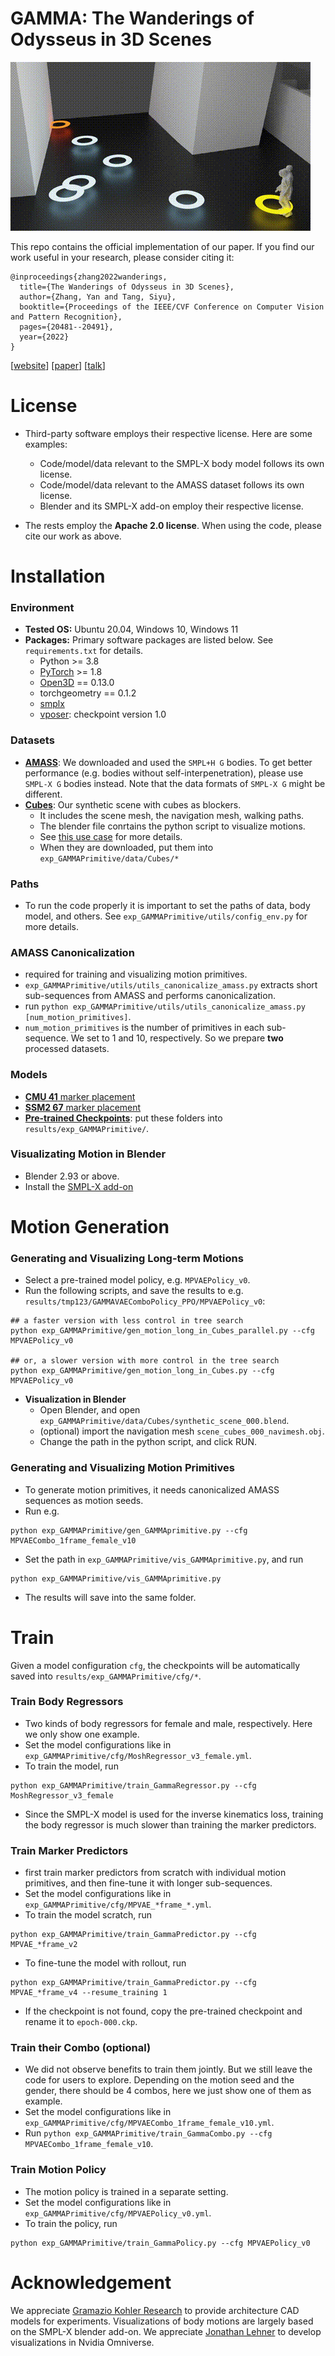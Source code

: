 # GAMMA: The Wanderings of Odysseus in 3D Scenes

![](demo.gif)

This repo contains the official implementation of our paper. If you find our work useful in your research, please consider citing it:

```
@inproceedings{zhang2022wanderings,
  title={The Wanderings of Odysseus in 3D Scenes},
  author={Zhang, Yan and Tang, Siyu},
  booktitle={Proceedings of the IEEE/CVF Conference on Computer Vision and Pattern Recognition},
  pages={20481--20491},
  year={2022}
}
```

[[website](https://yz-cnsdqz.github.io/eigenmotion/GAMMA/)] [[paper](https://arxiv.org/abs/2112.09251)] [[talk](https://www.youtube.com/watch?v=HpcQBEwF4wk&t=2s)]


# License
* Third-party software employs their respective license. Here are some examples:
    * Code/model/data relevant to the SMPL-X body model follows its own license.
    * Code/model/data relevant to the AMASS dataset follows its own license.
    * Blender and its SMPL-X add-on employ their respective license.

* The rests employ the **Apache 2.0 license**. When using the code, please cite our work as above.




# Installation

### Environment
* **Tested OS:** Ubuntu 20.04, Windows 10, Windows 11
* **Packages:** Primary software packages are listed below. See `requirements.txt` for details.
    * Python >= 3.8
    * [PyTorch](https://pytorch.org) >= 1.8
    * [Open3D](http://www.open3d.org) == 0.13.0
    * torchgeometry == 0.1.2
    * [smplx](https://smpl-x.is.tue.mpg.de)
    * [vposer](https://github.com/nghorbani/human_body_prior): checkpoint version 1.0

### Datasets
* [**AMASS**](https://amass.is.tue.mpg.de): We downloaded and used the `SMPL+H G` bodies. To get better performance (e.g. bodies without self-interpenetration), please use `SMPL-X G` bodies instead. Note that the data formats of `SMPL-X G` might be different.
* [**Cubes**](https://drive.google.com/drive/folders/1apT4ap84vaMwomSYymbVEBIIG-yQO5Yw?usp=sharing): Our synthetic scene with cubes as blockers. 
    * It includes the scene mesh, the navigation mesh, walking paths. 
    * The blender file conrtains the python script to visualize motions.
    * See [this use case](https://yz-cnsdqz.github.io/eigenmotion/GAMMA/) for more details. 
    * When they are downloaded, put them into `exp_GAMMAPrimitive/data/Cubes/*`

### Paths
* To run the code properly it is important to set the paths of data, body model, and others. See `exp_GAMMAPrimitive/utils/config_env.py` for more details.

### AMASS Canonicalization
* required for training and visualizing motion primitives.
* `exp_GAMMAPrimitive/utils/utils_canonicalize_amass.py` extracts short sub-sequences from AMASS and performs canonicalization.
* run `python exp_GAMMAPrimitive/utils/utils_canonicalize_amass.py [num_motion_primitives]`. 
* `num_motion_primitives` is the number of primitives in each sub-sequence. We set to 1 and 10, respectively. So we prepare **two** processed datasets.

### Models
* [**CMU 41** marker placement](https://drive.google.com/file/d/1CcNBZCXA7_Naa0SGlYKCxk_ecnzftbSj/view?usp=sharing)
* [**SSM2 67** marker placement](https://drive.google.com/file/d/1ozQuVjXoDLiZ3YGV-7RpauJlunPfcx_d/view?usp=sharing)
* [**Pre-trained Checkpoints**](https://drive.google.com/drive/folders/1jODy-rssGq8WN1qCSOrOxvTw2wYNskPD?usp=sharing): put these folders into `results/exp_GAMMAPrimitive/`.

### Visualizating Motion in Blender
* Blender 2.93 or above.
* Install the [SMPL-X add-on](https://www.youtube.com/watch?v=DY2k29Jef94)

# Motion Generation

### Generating and Visualizing Long-term Motions
* Select a pre-trained model policy, e.g. `MPVAEPolicy_v0`.
* Run the following scripts, and save the results to e.g. `results/tmp123/GAMMAVAEComboPolicy_PPO/MPVAEPolicy_v0`:
```
## a faster version with less control in tree search
python exp_GAMMAPrimitive/gen_motion_long_in_Cubes_parallel.py --cfg MPVAEPolicy_v0

## or, a slower version with more control in the tree search
python exp_GAMMAPrimitive/gen_motion_long_in_Cubes.py --cfg MPVAEPolicy_v0
```
* **Visualization in Blender**
    * Open Blender, and open `exp_GAMMAPrimitive/data/Cubes/synthetic_scene_000.blend`.
    * (optional) import the navigation mesh `scene_cubes_000_navimesh.obj`.
    * Change the path in the python script, and click RUN.


### Generating and Visualizing Motion Primitives
* To generate motion primitives, it needs canonicalized AMASS sequences as motion seeds.
* Run e.g.
```
python exp_GAMMAPrimitive/gen_GAMMAprimitive.py --cfg MPVAECombo_1frame_female_v10
```
* Set the path in `exp_GAMMAPrimitive/vis_GAMMAprimitive.py`, and run
```
python exp_GAMMAPrimitive/vis_GAMMAprimitive.py
```
* The results will save into the same folder.



# Train
Given a model configuration `cfg`, the checkpoints will be automatically saved into `results/exp_GAMMAPrimitive/cfg/*`.

### Train Body Regressors
* Two kinds of body regressors for female and male, respectively. Here we only show one example.
* Set the model configurations like in `exp_GAMMAPrimitive/cfg/MoshRegressor_v3_female.yml`.
* To train the model, run 
```
python exp_GAMMAPrimitive/train_GammaRegressor.py --cfg MoshRegressor_v3_female
```
* Since the SMPL-X model is used for the inverse kinematics loss, training the body regressor is much slower than training the marker predictors.


### Train Marker Predictors
* first train marker predictors from scratch with individual motion primitives, and then fine-tune it with longer sub-sequences.
* Set the model configurations like in `exp_GAMMAPrimitive/cfg/MPVAE_*frame_*.yml`.
* To train the model scratch, run
```
python exp_GAMMAPrimitive/train_GammaPredictor.py --cfg MPVAE_*frame_v2
```
* To fine-tune the model with rollout, run 
```
python exp_GAMMAPrimitive/train_GammaPredictor.py --cfg MPVAE_*frame_v4 --resume_training 1
```
* If the checkpoint is not found, copy the pre-trained checkpoint and rename it to `epoch-000.ckp`.


### Train their Combo (optional)
* We did not observe benefits to train them jointly. But we still leave the code for users to explore. 
Depending on the motion seed and the gender, there should be 4 combos, here we just show one of them as example.
* Set the model configurations like in `exp_GAMMAPrimitive/cfg/MPVAECombo_1frame_female_v10.yml`.
* Run `python exp_GAMMAPrimitive/train_GammaCombo.py --cfg MPVAECombo_1frame_female_v10`.

### Train Motion Policy
* The motion policy is trained in a separate setting. 
* Set the model configurations like in `exp_GAMMAPrimitive/cfg/MPVAEPolicy_v0.yml`.
* To train the policy, run
```
python exp_GAMMAPrimitive/train_GammaPolicy.py --cfg MPVAEPolicy_v0
```

# Acknowledgement
We appreciate [Gramazio Kohler Research](https://gramaziokohler.arch.ethz.ch) to provide architecture CAD models for experiments. Visualizations of body motions are largely based on the SMPL-X blender add-on.
We appreciate [Jonathan Lehner](https://github.com/JonathanLehner) to develop visualizations in Nvidia Omniverse.



